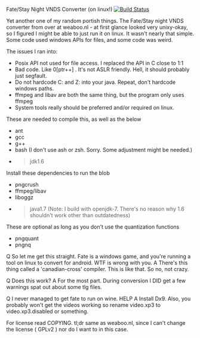 Fate/Stay Night VNDS Converter (on linux!) [![Build Status](https://travis-ci.org/chaoskagami/FSNConverter-Linux.svg?branch=master)](https://travis-ci.org/chaoskagami/FSNConverter-Linux)

Yet another one of my random portish things. The Fate/Stay night VNDS converter from over at weaboo.nl - at first glance looked very unixy-okay, so I figured I might be able to just run it on linux.
It wasn't nearly that simple. Some code used windows APIs for files, and some code was weird.

The issues I ran into:
 - Posix API not used for file access. I replaced the API in C close to 1:1
 - Bad code. Like 0[ptr++] . It's not ASLR friendly. Hell, it should probably just segfault.
 - Do not hardcode C: and Z: into your java. Repeat, don't hardcode windows paths.
 - ffmpeg and libav are both the same thing, but the program only uses ffmpeg
 - System tools really should be preferred and/or required on linux.

These are needed to compile this, as well as the below
 - ant
 - gcc
 - g++
 - bash (I don't use ash or zsh. Sorry. Some adjustment might be needed.)
 - > jdk1.6

Install these dependencies to run the blob
 - pngcrush
 - ffmpeg/libav
 - liboggz
 - > java1.7 (Note: I build with openjdk-7. There's no reason why 1.6 shouldn't work other than outdatedness)

These are optional as long as you don't use the quantization functions
 - pngquant
 - pngnq

Q  So let me get this straight. Fate is a windows game, and you're 
   running a tool on linux to convert for android. WTF is wrong with
   you.
A  There's this thing called a 'canadian-cross' compiler. This is like
   that. So no, not crazy.

Q  Does this work?
A  For the most part. During conversion I DID get a few warnings spat
   out about some tlg files.

Q  I never managed to get fate to run on wine. HELP
A  Install Dx9. Also, you probably won't get the videos working so
   rename video.xp3 to video.xp3.disabled or something.


For license read COPYING. tl;dr same as weaboo.nl, since I can't change the
license ( GPLv2 ) nor do I want to in this case.
